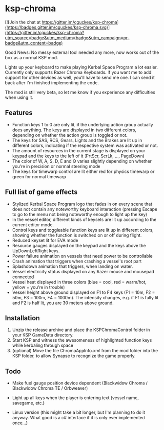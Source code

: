 # ksp-chroma

[![Join the chat at https://gitter.im/cguckes/ksp-chroma](https://badges.gitter.im/cguckes/ksp-chroma.svg)](https://gitter.im/cguckes/ksp-chroma?utm_source=badge&utm_medium=badge&utm_campaign=pr-badge&utm_content=badge)

Good News: No messy external tool needed any more, now works out of the box as a normal KSP mod.

Lights up your keyboard to make playing Kerbal Space Program a lot easier. Currently only supports Razer Chroma Keyboards. If you want me to add support for other devices as well, you'll have to send me one. I can send it back after I'm finished implementing the code.

The mod is still very beta, so let me know if you experience any difficulties when using it.

## Features

- Function keys 1 to 0 are only lit, if the underlying action group actually does anything. The keys are displayed in two different colors, depending on whether the action group is toggled or not.
- The keys for SAS, RCS, Gears, Lights and the Brakes are lit up in different colors, indicating if the respective system was activated or not.
- The amount of resources in the current stage is displayed on your keypad and the keys to the left of it (PrtScr, ScrLk, ..., PageDown)
- The color of W, A, S, D, E and Q varies slightly depending on whether you're in precision or normal steering mode
- The keys for timewarp control are lit either red for physics timewarp or green for normal timewarp

## Full list of game effects

- Stylized Kerbal Space Program logo that fades in on every scene that does not contain any noteworthy keyboard interaction (pressing Escape to go to the menu not being noteworthy enough to light up the key)
- In the vessel editor, different kinds of keysets are lit up according to the current editor mode.
- Control keys and toggleable function keys are lit up in different colors, showing whether the function is switched on or off during flight.
- Reduced keyset lit for EVA mode
- Resource gauges displayed on the keypad and the keys above the UpDownLeftRight keys.
- Power failure animation on vessels that need power to be controllable
- Crash animation that triggers when crashing a vessel's root part
- Splashdown animation that triggers, when landing on water.
- Vessel electricity status displayed on any Razer mouse and mousepad connected
- Vessel heat displayed in three colors (blue = cool, red = warm/hot, yellow = you're in trouble)
- Vessel height above ground displayed on F1 to F4 keys (F1 = 10m, F2 = 50m, F3 = 100m, F4 = 1000m). The intensity changes, e.g. if F1 is fully lit and F2 is half lit, you are 30 meters above ground.

## Installation

1. Unzip the release archive and place the KSPChromaControl folder in your KSP GameData directory.
2. Start KSP and witness the awesomeness of highlighted function keys while kerbaling through space
3. (optional) Move the file ChromaAppInfo.xml from the mod folder into the KSP folder, to allow Synapse to recognize the game properly.
 
## Todo

- Make fuel gauge position device dependent (Blackwidow Chroma / Blackwidow Chroma TE / Orbweaver)
- Light up all keys when the player is entering text (vessel name, savegame, etc.)

- Linux version (this might take a bit longer, but I'm planning to do it anyway. What good is a c# interface if it is only ever implemented once...)
